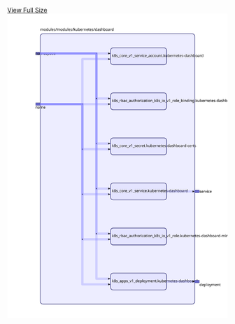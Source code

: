 [View Full Size](https://raw.githubusercontent.com/mingfang/terraform-k8s-modules/master/modules/kubernetes/dashboard/diagram.svg?sanitize=true)<img src="diagram.svg"/>
